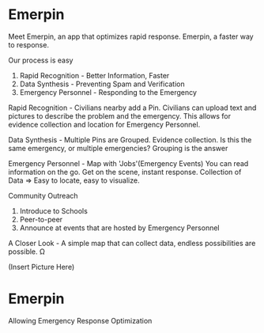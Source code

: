 # Emerpin

Meet Emerpin, an app that optimizes rapid response.
Emerpin, a faster way to response.

Our process is easy
 1) Rapid Recognition - Better Information, Faster
 2) Data Synthesis - Preventing Spam and Verification
 3) Emergency Personnel - Responding to the Emergency
 
 Rapid Recognition - Civilians nearby add a Pin. Civilians can upload text and pictures to describe the problem and the emergency. This allows for evidence collection and location for Emergency Personnel.
 
 Data Synthesis - Multiple Pins are Grouped. Evidence collection. 
  Is this the same emergency, or multiple emergencies? Grouping is the answer
 
 Emergency Personnel - Map with 'Jobs'(Emergency Events) You can read information on the go. Get on the scene, instant response. 
  Collection of Data => Easy to locate, easy to visualize.
  
Community Outreach
  1) Introduce to Schools
  2) Peer-to-peer
  3) Announce at events that are hosted by Emergency Personnel
  
A Closer Look - A simple map that can collect data, endless possibilities are possible. Ω

(Insert Picture Here)


# Emerpin
Allowing Emergency Response Optimization
